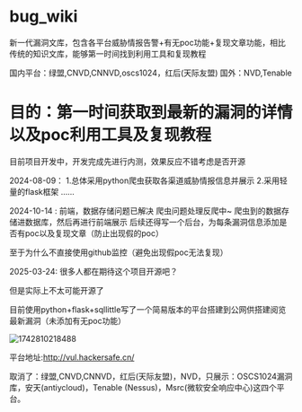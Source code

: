 # bug_wiki
新一代漏洞文库，包含各平台威胁情报告警+有无poc功能+复现文章功能，相比传统的知识文库，能够第一时间找到利用工具和复现教程

国内平台：绿盟,CNVD,CNNVD,oscs1024，红后(天际友盟)
国外：NVD,Tenable

目的：第一时间获取到最新的漏洞的详情以及poc利用工具及复现教程
==
目前项目开发中，开发完成先进行内测，效果反应不错考虑是否开源

2024-08-09：
1.总体采用python爬虫获取各渠道威胁情报信息并展示
2.采用轻量的flask框架
......

2024-10-14 :
前端，数据存储问题已解决
爬虫问题处理反爬中~
爬虫到的数据存储进数据库，然后再进行前端展示
后续还得写一个后台，为每条漏洞信息添加是否有poc以及复现文章（防止出现假的poc）


至于为什么不直接使用github监控（避免出现假poc无法复现）

2025-03-24:
很多人都在期待这个项目开源吧？

但是实际上不太可能开源了

目前使用python+flask+sqllittle写了一个简易版本的平台搭建到公网供搭建阅览最新漏洞（未添加有无poc功能）

![1742810218488](https://github.com/user-attachments/assets/46712498-0a58-4f39-bf11-fe789dad7015)

平台地址:http://vul.hackersafe.cn/

取消了：绿盟,CNVD,CNNVD，红后(天际友盟)，NVD，只展示：OSCS1024漏洞库，安天(antiycloud)，Tenable (Nessus)，Msrc(微软安全响应中心)这四个平台。
